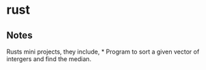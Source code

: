 # rust
## Notes

Rusts mini projects, they include,
	* Program to sort a given vector of intergers and find the median. 


